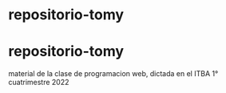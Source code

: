 # repositorio-tomy
# repositorio-tomy
material de la clase de programacion web, dictada en el ITBA 
1° cuatrimestre 2022